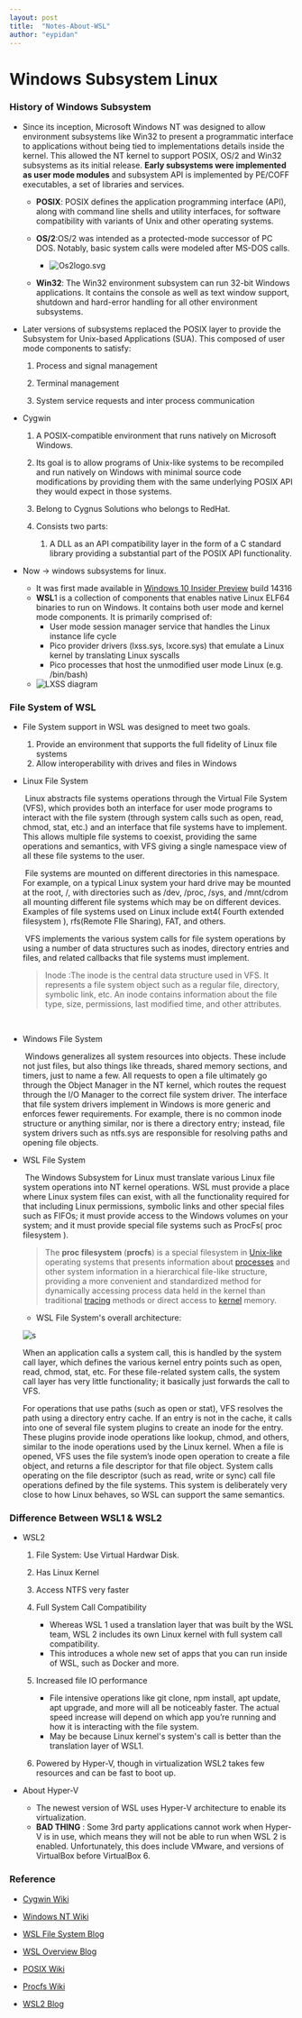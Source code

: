 ```yaml
---
layout: post
title:  "Notes-About-WSL"
author: "eypidan"
---
```

# Windows Subsystem Linux

 

### History of Windows Subsystem

- Since its inception, Microsoft  Windows NT was designed to allow environment subsystems like Win32 to present a programmatic interface to applications without being tied to implementations details inside the kernel. This allowed the NT kernel to support POSIX, OS/2 and Win32 subsystems as its initial release. **Early subsystems were implemented as user mode modules** and subsystem API is implemented by PE/COFF executables, a set of libraries and services.
  - **POSIX**: POSIX defines the application programming interface (API), along with command line shells and utility interfaces, for software compatibility with variants of Unix and other operating systems.

  - **OS/2**:OS/2 was intended as a protected-mode successor of PC DOS. Notably, basic system calls were modeled after MS-DOS calls.

    - ![Os2logo.svg](/assets/250px-Os2logo.png)

  - **Win32**: The Win32 environment subsystem can run 32-bit Windows applications. It contains the console as well as text window support, shutdown and hard-error handling for all other environment subsystems.

    

- Later versions of subsystems replaced the POSIX layer to provide the Subsystem for Unix-based Applications (SUA). This composed of user mode components to satisfy:

  1. Process and signal management

  2. Terminal management

  3. System service requests and inter process communication

     

- Cygwin

  1. A POSIX-compatible environment that runs natively on Microsoft Windows.  
  2. Its goal is to allow programs of Unix-like systems to be recompiled and run natively on Windows with minimal source code modifications by providing them with the same underlying POSIX API they would expect in those systems. 
  3. Belong to Cygnus Solutions who belongs to RedHat.
  4. Consists two parts:
     
     1. A DLL as an API compatibility layer in the form of a C standard library providing a substantial part of the POSIX API functionality. 
     
        

- Now -> windows subsystems for linux. 

  - It was first made available in [Windows 10 Insider Preview](https://en.wikipedia.org/wiki/Windows_Insider) build 14316
  - **WSL**1 is a collection of components that enables native Linux ELF64 binaries to run on Windows. It contains both user mode and kernel mode components. It is primarily comprised of:
    - User mode session manager service that handles the Linux instance life cycle
    - Pico provider drivers (lxss.sys, lxcore.sys) that emulate a Linux kernel by translating Linux syscalls
    - Pico processes that host the unmodified user mode Linux (e.g. /bin/bash)
  - ![LXSS diagram](/assets/LXSS-diagram-1024x472.jpg)



### File System of WSL 

- File System support in WSL was designed to meet two goals.

  1.  Provide an environment that supports the full fidelity of Linux file systems 
  2.  Allow interoperability with drives and files in Windows 

- Linux File System

  ​	Linux abstracts file systems operations through the Virtual File System (VFS), which provides both an interface for user mode programs to interact with the file system (through system calls such as open, read, chmod, stat, etc.) and an interface that file systems have to implement. This allows multiple file systems to coexist, providing the same operations and semantics, with VFS giving a single namespace view of all these file systems to the user.

  ​	File systems are mounted on different directories in this namespace. For example, on a typical Linux system your hard drive may be mounted at the root, /, with directories such as /dev, /proc, /sys, and /mnt/cdrom all mounting different file systems which may be on different devices. Examples of file systems used on Linux include ext4( Fourth extended filesystem ), rfs(Remote FIle Sharing), FAT, and others.

  ​	VFS implements the various system calls for file system operations by using a number of data structures such as inodes, directory entries and files, and related callbacks that file systems must implement.

  > Inode :The inode is the central data structure used in VFS. It represents a file system object such as a regular file, directory, symbolic link, etc. An inode contains information about the file type, size, permissions, last modified time, and other attributes.

  ​    

- Windows File System

  ​	Windows generalizes all system resources into objects. These include not just files, but also things like threads, shared memory sections, and timers, just to name a few. All requests to open a file ultimately go through the Object Manager in the NT kernel, which routes the request through the I/O Manager to the correct file system driver. The interface that file system drivers implement in Windows is more generic and enforces fewer requirements. For example, there is no common inode structure or anything similar, nor is there a directory entry; instead, file system drivers such as ntfs.sys are responsible for resolving paths and opening file objects. 

- WSL File System

  ​    The Windows Subsystem for Linux must translate various Linux file system operations into NT kernel operations. WSL must provide a place where Linux system files can exist, with all the functionality required for that including Linux permissions, symbolic links and other special files such as FIFOs; it must provide access to the Windows volumes on your system; and it must provide special file systems such as ProcFs( proc filesystem ). 

  >  The **proc filesystem** (**procfs**) is a special filesystem in [Unix-like](https://en.wikipedia.org/wiki/Unix-like) operating systems that presents information about [processes](https://en.wikipedia.org/wiki/Process_(computing)) and other system information in a hierarchical file-like structure, providing a more convenient and standardized method for dynamically accessing process data held in the kernel than traditional [tracing](https://en.wikipedia.org/wiki/Tracing_(software)) methods or direct access to [kernel](https://en.wikipedia.org/wiki/Kernel_(computing)) memory. 
  
  - WSL File System's overall architecture:
  
  ![s](/assets/file-system-graphic-1024x547.png)
  
	When an application calls a system call, this is handled by the system call layer, which defines the various kernel entry points such as open, read, chmod, stat, etc. For these file-related system calls, the system call layer has very little functionality; it basically just forwards the call to VFS. 
  
	
	
	For operations that use paths (such as open or stat), VFS resolves the path using a directory entry cache. If an entry is not in the cache, it calls into one of several file system plugins to create an inode for the entry. These plugins provide inode operations like lookup, chmod, and others, similar to the inode operations used by the Linux kernel. When a file is opened, VFS uses the file system’s inode open operation to create a file object, and returns a file descriptor for that file object. System calls operating on the file descriptor (such as read, write or sync) call file operations defined by the file systems. This system is deliberately very close to how Linux behaves, so WSL can support the same semantics. 

### Difference Between WSL1 & WSL2

- WSL2
  1. File System: Use Virtual Hardwar Disk.
  
  2. Has Linux Kernel
  
  3. Access NTFS very faster
  
  5. Full System Call Compatibility
      - Whereas WSL 1 used a translation layer that was built by the WSL team, WSL 2 includes its own Linux kernel with full system call compatibility. 
      - This introduces a whole new set of apps that you can run inside of WSL, such as Docker and more. 
      
  5. Increased file IO performance
      -  File intensive operations like git clone, npm install, apt update, apt upgrade, and more will all be noticeably faster. The actual speed increase will depend on which app you’re running and how it is interacting with the file system.  
        - May be because Linux kernel's system's call is better than the translation layer of WSL1. 
      
  6. Powered by Hyper-V, though in virtualization WSL2 takes few resources and can be fast to boot up.
  
      
- About Hyper-V
  -  The newest version of WSL uses Hyper-V architecture to enable its virtualization.  
  - **BAD THING** :  Some 3rd party applications cannot work when Hyper-V is in use, which means they will not be able to run when WSL 2 is enabled. Unfortunately, this does include VMware, and versions of VirtualBox before VirtualBox 6.

### Reference

- [Cygwin Wiki]( https://en.wikipedia.org/wiki/Cygwin)

- [Windows NT Wiki](https://en.wikipedia.org/wiki/Windows_NT)
- [WSL File System Blog](https://blogs.msdn.microsoft.com/wsl/2016/06/15/wsl-file-system-support)

- [WSL Overview Blog](https://blogs.msdn.microsoft.com/wsl/2016/04/22/windows-subsystem-for-linux-overview/)

- [POSIX Wiki](https://en.wikipedia.org/wiki/POSIX)
- [Procfs  Wiki](https://en.wikipedia.org/wiki/Procfs)

- [WSL2 Blog ]( https://docs.microsoft.com/en-us/windows/wsl/wsl2-about)

